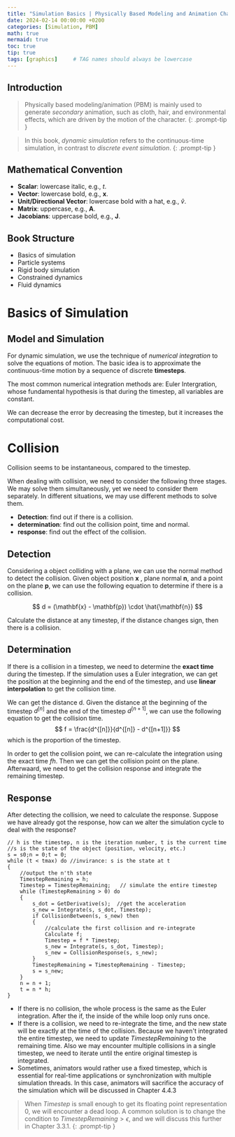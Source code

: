 ```yaml
---
title: "Simulation Basics | Physically Based Modeling and Animation Chapter 2"
date: 2024-02-14 00:00:00 +0200
categories: [Simulation, PBM]
math: true
mermaid: true
toc: true
tip: true
tags: [graphics]     # TAG names should always be lowercase
---
```

## Introduction
> Physically based modeling/animation (PBM) is mainly used to generate *secondary* animation, such as cloth, hair, and environmental effects, which are driven by the motion of the character.
{: .prompt-tip }

> In this book, *dynamic simulation* refers to the continuous-time simulation, in contrast to *discrete event simulation*.
{: .prompt-tip }

## Mathematical Convention
- **Scalar**: lowercase italic, e.g., *t*.
- **Vector**: lowercase bold, e.g., **x**.
- **Unit/Directional Vector**: lowercase bold with a hat, e.g., $\hat{v}$.
- **Matrix**: uppercase, e.g., **A**.
- **Jacobians**: uppercase bold, e.g., **J**.

## Book Structure
- Basics of simulation
- Particle systems
- Rigid body simulation
- Constrained dynamics
- Fluid dynamics

# Basics of Simulation
## Model and Simulation
For dynamic simulation, we use the technique of *numerical integration* to solve the equations of motion. The basic idea is to approximate the continuous-time motion by a sequence of discrete **timesteps**.

The most common numerical integration methods are: Euler Intergration, whose fundamental hypothesis is that during the timestep, all variables are constant.

We can decrease the error by decreasing the timestep, but it increases the computational cost.

# Collision
Collision seems to be instantaneous, compared to the timestep.

When dealing with collision, we need to consider the following three stages. We may solve them simultaneously, yet we need to consider them separately. In different situations, we may use different methods to solve them.
- **Detection**: find out if there is a collision.
- **determination**: find out the collision point, time and normal.
- **response**: find out the effect of the collision.

## Detection
Considering a object colliding with a plane, we can use the normal method to detect the collision. Given object position $\mathbf{x}$ , plane normal $\mathbf{n}$, and a point on the plane $\mathbf{p}$, we can use the following equation to determine if there is a collision.

$$ d = (\mathbf{x} - \mathbf{p}) \cdot \hat{\mathbf{n}} $$

Calculate the distance at any timestep, if the distance changes sign, then there is a collision.

## Determination

If there is a collision in a timestep, we need to determine the **exact time** during the timestep. If the simulation uses a Euler integration, we can get the position at the beginning and the end of the timestep, and use **linear interpolation** to get the collision time.

We can get the distance d. Given the distance at the beginning of the timestep $d^{[n]}$ and the end of the timestep $d^{[n+1]}$, we can use the following equation to get the collision time.
$$ f = \frac{d^{[n]}}{d^{[n]} - d^{[n+1]}} $$
which is the proportion of the timestep.

In order to get the collision point, we can re-calculate the integration using the exact time $fh$. Then we can get the collision point on the plane. Afterwaard, we need to get the collision response and integrate the remaining timestep.

## Response

After detecting the collision, we need to calculate the response. Suppose we have already got the response, how can we alter the simulation cycle to deal with the response?

```
// h is the timestep, n is the iteration number, t is the current time
//s is the state of the object (position, velocity, etc.)
s = s0;n = 0;t = 0;
while (t < tmax) do //invirance: s is the state at t
{
    //output the n'th state
    TimestepRemaining = h;
    Timestep = TimestepRemaining;   // simulate the entire timestep
    while (TimestepRemaining > 0) do
    {
        s_dot = GetDerivative(s);  //get the acceleration
        s_new = Integrate(s, s_dot, Timestep); 
        if CollisionBetween(s, s_new) then
        {
            //calculate the first collision and re-integrate
            Calculate f;
            Timestep = f * Timestep;
            s_new = Integrate(s, s_dot, Timestep);
            s_new = CollisionResponse(s, s_new);
        }
        TimestepRemaining = TimestepRemaining - Timestep;
        s = s_new;
    }
    n = n + 1;
    t = n * h;
}
```

- If there is no collision, the whole process is the same as the Euler integration. After the if, the inside of the while loop only runs once.
- If there is a collision, we need to re-integrate the time, and the new state will be exactly at the time of the collision. Because we haven't integrated the entire timestep, we need to update $TimestepRemaining$ to the remaining time. Also we may encounter multiple collisions in a single timestep, we need to iterate until the entire original timestep is integrated.
- Sometimes, animators would rather use a fixed timestep, which is essential for real-time applications or synchronization with multiple simulation threads. In this case, animators will sacrifice the accuracy of the simulation which will be discussed in Chapter 4.4.3
> When $Timestep$ is small enough to get its floating point representation 0, we will encounter a dead loop. A common solution is to change the condition to $TimestepRemaining > \epsilon$, and we will discuss this further in Chapter 3.3.1.
{: .prompt-tip }

